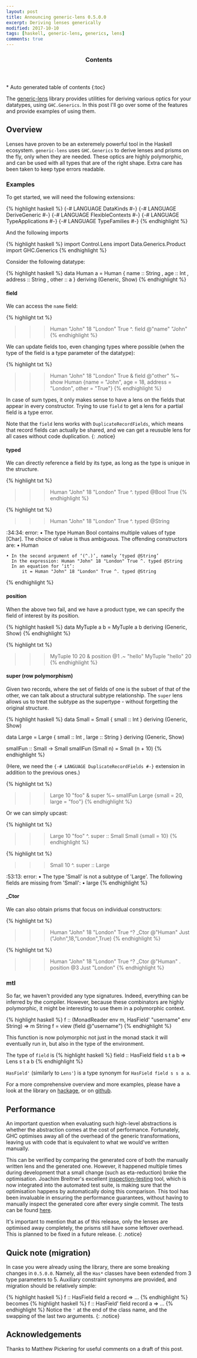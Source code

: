 ```yaml
---
layout: post
title: Announcing generic-lens 0.5.0.0
excerpt: Deriving lenses generically
modified: 2017-10-10
tags: [haskell, generic-lens, generics, lens]
comments: true
---
```


<section id="table-of-contents" class="toc">
  <header>
    <h3>Contents</h3>
  </header>
<div id="drawer" markdown="1">
*  Auto generated table of contents
{:toc}
</div>
</section><!-- /#table-of-contents -->

The [generic-lens](https://hackage.haskell.org/package/generic-lens) library
provides utilities for deriving various optics for your datatypes,
using `GHC.Generics`. In this post I'll go over some of the features and
provide examples of using them.

## Overview
Lenses have proven to be an exteremely powerful tool in the Haskell ecosystem.
`generic-lens` uses `GHC.Generics` to derive lenses and prisms on the fly, only
when they are needed. These optics are highly polymorphic, and can be used with
all types that are of the right shape. Extra care has been taken to keep type
errors readable.

### Examples
To get started, we will need the following extensions:

{% highlight haskell %}
{-# LANGUAGE DataKinds        #-}
{-# LANGUAGE DeriveGeneric    #-}
{-# LANGUAGE FlexibleContexts #-}
{-# LANGUAGE TypeApplications #-}
{-# LANGUAGE TypeFamilies     #-}
{% endhighlight %}

And the following imports

{% highlight haskell %}
import Control.Lens
import Data.Generics.Product
import GHC.Generics
{% endhighlight %}

Consider the following datatype:

{% highlight haskell %}
data Human a
  = Human
    { name    :: String
    , age     :: Int
    , address :: String
    , other   :: a
    } deriving (Generic, Show)
{% endhighlight %}

#### field

We can access the `name` field:

{% highlight txt %}
>>> Human "John" 18 "London" True ^. field @"name"
"John"
{% endhighlight %}

We can update fields too, even changing types where possible (when the type of
the field is a type parameter of the datatype):

{% highlight txt %}
>>> Human "John" 18 "London" True & field @"other" %~ show
Human {name = "John", age = 18, address = "London", other = "True"}
{% endhighlight %}

In case of sum types, it only makes sense to have a lens on the fields that
appear in every constructor. Trying to use `field` to get a lens for a partial
field is a type error.

Note that the `field` lens works with `DuplicateRecordFields`, which means that
record fields can actually be shared, and we can get a reusuble lens for all
cases without code duplication.
{: .notice}

#### typed

We can directly reference a field by its type, as long as the type is unique in
the structure.

{% highlight txt %}
>>> Human "John" 18 "London" True ^. typed @Bool
True
{% endhighlight %}

{% highlight txt %}
>>> Human "John" 18 "London" True ^. typed @String

<interactive>:34:34: error:
    • The type Human Bool contains multiple values of type [Char].
      The choice of value is thus ambiguous. The offending constructors are:
      • Human

    • In the second argument of ‘(^.)’, namely ‘typed @String’
      In the expression: Human "John" 18 "London" True ^. typed @String
      In an equation for ‘it’:
          it = Human "John" 18 "London" True ^. typed @String
{% endhighlight %}

#### position

When the above two fail, and we have a product type, we can specify the field
of interest by its position.

{% highlight haskell %}
data MyTuple a b = MyTuple a b deriving (Generic, Show)
{% endhighlight %}

{% highlight txt %}
>>> MyTuple 10 20 & position @1 .~ "hello"
MyTuple "hello" 20
{% endhighlight %}

#### super (row polymorphism)

Given two records, where the set of fields of one is the subset of that of the
other, we can talk about a structural subtype relationship. The `super` lens
allows us to treat the subtype as the supertype - without forgetting the
original structure.

{% highlight haskell %}
data Small
  = Small
    { small :: Int
    } deriving (Generic, Show)

data Large
  = Large
    { small :: Int
    , large :: String
    } deriving (Generic, Show)

smallFun :: Small -> Small
smallFun (Small n) = Small (n + 10)
{% endhighlight %}

(Here, we need the `{-# LANGUAGE DuplicateRecordFields #-}` extension in
addition to the previous ones.)

{% highlight txt %}
>>> Large 10 "foo" & super %~ smallFun
Large {small = 20, large = "foo"}
{% endhighlight %}

Or we can simply upcast:

{% highlight txt %}
>>> Large 10 "foo" ^. super :: Small
Small {small = 10}
{% endhighlight %}

{% highlight txt %}
>>> Small 10 ^. super :: Large

<interactive>:53:13: error:
    • The type 'Small' is not a subtype of 'Large'.
      The following fields are missing from 'Small':
      • large
{% endhighlight %}

#### _Ctor

We can also obtain prisms that focus on individual constructors:

{% highlight txt %}
>>> Human "John" 18 "London" True ^? _Ctor @"Human"
Just ("John",18,"London",True)
{% endhighlight %}

{% highlight txt %}
>>> Human "John" 18 "London" True ^? _Ctor @"Human" . position @3
Just "London"
{% endhighlight %}

### mtl
So far, we haven't provided any type signatures. Indeed, everything can be
inferred by the compiler. However, because these combinators are highly
polymorphic, it might be interesting to use them in a polymorphic context.

{% highlight haskell %}
f :: (MonadReader env m, HasField' "username" env String) => m String
f = view (field @"username")
{% endhighlight %}

This function is now polymorphic not just in the monad stack it will eventually
run in, but also in the type of the environment.

The type of `field` is
{% highlight haskell %}
field :: HasField field s t a b => Lens s t a b
{% endhighlight %}

`HasField'` (similarly to `Lens'`) is a type synonym for `HasField field s s a a`.

For a more comprehensive overview and more examples, please have a look at the
library on [hackage](https://hackage.haskell.org/package/generic-lens), or on
[github](https://github.com/kcsongor/generic-lens).

## Performance
An important question when evaluating such high-level abstractions is whether
the abstraction comes at the cost of performance. Fortunately, GHC optimises
away all of the overhead of the generic transformations, leaving us with code
that is equivalent to what we would've written manually.

This can be verified by comparing the generated core of both the manually
written lens and the generated one. However, it happened multiple times during
development that a small change (such as eta-reduction) broke the optimisation.
Joachim Breitner's excellent
[inspection-testing](https://github.com/nomeata/inspection-testing) tool, which
is now integrated into the automated test suite, is making sure that the
optimisation happens by automatically doing this comparison. This tool has been
invaluable in ensuring the performance guarantees, without having to manually
inspect the generated core after every single commit. The tests can be found
[here](https://github.com/kcsongor/generic-lens/blob/master/test/Spec.hs).

It's important to mention that as of this release, only the lenses are
optimised away completely, the prisms still have some leftover overhead. This
is planned to be fixed in a future release.
{: .notice}

## Quick note (migration)

In case you were already using the library, there are some breaking changes in `0.5.0.0`.
Namely, all the `Has*` classes have been extended from 3 type parameters to 5.
Auxiliary constraint synonyms are provided, and migration should be relatively simple:

{% highlight haskell %}
f :: HasField field a record => ...
{% endhighlight %}
becomes
{% highlight haskell %}
f :: HasField' field record a => ...
{% endhighlight %}
Notice the `'` at the end of the class name, and the swapping of the last two arguments.
{: .notice}

## Acknowledgements
Thanks to Matthew Pickering for useful comments on a draft of this post.

